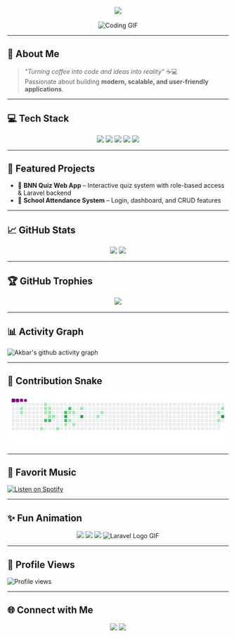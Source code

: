 <!-- Banner Animasi -->
<p align="center">
  <img src="https://readme-typing-svg.herokuapp.com?font=Orbitron&size=35&color=FF5733&center=true&vCenter=true&width=800&lines=Hi+there,+I'm+Akbar+Jhon+👋;Full-Stack+Developer;Laravel+Enthusiast;Creative+Coder;Always+Learning+New+Things" />
</p>

<!-- Avatar GIF -->
<p align="center">
  <img src="https://media.giphy.com/media/qgQUggAC3Pfv687qPC/giphy.gif" width="250px" alt="Coding GIF" />
</p>

---

## 🚀 About Me
> *"Turning coffee into code and ideas into reality"* ☕💻  
> Passionate about building **modern, scalable, and user-friendly applications**.

---

## 💻 Tech Stack
<p align="center">
  <img src="https://img.shields.io/badge/-Laravel-FF2D20?style=for-the-badge&logo=laravel&logoColor=white" />
  <img src="https://img.shields.io/badge/-PHP-777BB4?style=for-the-badge&logo=php&logoColor=white" />
  <img src="https://img.shields.io/badge/-JavaScript-F7E017?style=for-the-badge&logo=javascript&logoColor=000000" />
  <img src="https://img.shields.io/badge/-Bootstrap-563D7C?style=for-the-badge&logo=bootstrap&logoColor=white" />
  <img src="https://img.shields.io/badge/-MySQL-005C84?style=for-the-badge&logo=mysql&logoColor=white" />
</p>

---

## 📌 Featured Projects
- 🧠 **BNN Quiz Web App** – Interactive quiz system with role-based access & Laravel backend  
- 🏫 **School Attendance System** – Login, dashboard, and CRUD features  

---

## 📈 GitHub Stats
<p align="center">
  <img src="https://github-readme-stats.vercel.app/api?username=Akbar330&show_icons=true&theme=radical" height="165">
  <img src="https://github-readme-stats.vercel.app/api/top-langs/?username=Akbar330&layout=compact&theme=radical" height="165">
</p>

---

## 🏆 GitHub Trophies
<p align="center">
  <img src="https://github-profile-trophy.vercel.app/?username=Akbar330&theme=radical&no-frame=true&margin-w=5" />
</p>

---

## 📊 Activity Graph
![Akbar's github activity graph](https://github-readme-activity-graph.vercel.app/graph?username=Akbar330&theme=react-dark)

---

## 🐍 Contribution Snake
![snake gif](https://github.com/Akbar330/Akbar330/blob/output/dist/github-contribution-grid-snake.gif)

---

## 🎵 Favorit Music

[![Listen on Spotify](https://img.shields.io/badge/Listen%20on-Spotify-1DB954?logo=spotify&logoColor=white)](
https://open.spotify.com/track/3sHH7lklbfpcraDDvYnjo7)


---

## ✨ Fun Animation
<p align="center">
  <img src="https://media.giphy.com/media/L8K62iTDkzGX6/giphy.gif" width="150" />
  <img src="https://media.giphy.com/media/3oKIPwoeGErMmaI43C/giphy.gif" width="150" />
  <img src="https://media.giphy.com/media/ln7z2eWriiQAllfVcn/giphy.gif" width="150" />
  <img src="https://media4.giphy.com/media/ES4Vcv8zWfIt2/giphy.gif" alt="Laravel Logo GIF" width="180px" />
</p>

---

## 👀 Profile Views
![Profile views](https://komarev.com/ghpvc/?username=Akbar330&label=Profile%20views&color=0e75b6&style=flat)

---

## 🌐 Connect with Me
<p align="center">
  <a href="https://linkedin.com/in/muhammad-akbar-alhariri-693070323"><img src="https://img.shields.io/badge/LinkedIn-0077B5?style=for-the-badge&logo=linkedin&logoColor=white"/></a>
  <a href="https://instagram.com/akbr_muhammd"><img src="https://img.shields.io/badge/Instagram-E4405F?style=for-the-badge&logo=instagram&logoColor=white"/></a>
</p>
